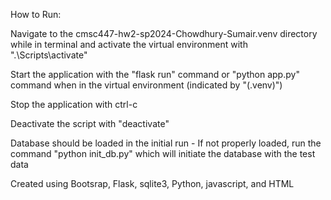 How to Run:

Navigate to the cmsc447-hw2-sp2024-Chowdhury-Sumair.venv directory while in terminal and activate the virtual environment with ".\Scripts\activate"

Start the application with the "flask run" command or "python app.py" command when in the virtual environment (indicated by "(.venv)")

Stop the application with ctrl-c

Deactivate the script with "deactivate"

Database should be loaded in the initial run - If not properly loaded, run the command "python init_db.py" which will initiate the database with the test data

Created using Bootsrap, Flask, sqlite3, Python, javascript, and HTML

